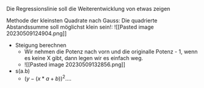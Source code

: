 Die Regressionslinie soll die Weiterentwicklung von etwas zeigen
  
Methode der kleinsten Quadrate nach Gauss: Die quadrierte Abstandssumme soll möglichst klein sein!:
![[Pasted image 20230509124904.png]]


- Steigung berechnen
	- Wir nehmen die Potenz nach vorn und die originalle Potenz - 1, wenn es keine X gibt, dann legen wir es einfach weg. 
	- ![[Pasted image 20230509132856.png]]
- s(a.b)
	- $(y-(x*a+b))^2....$